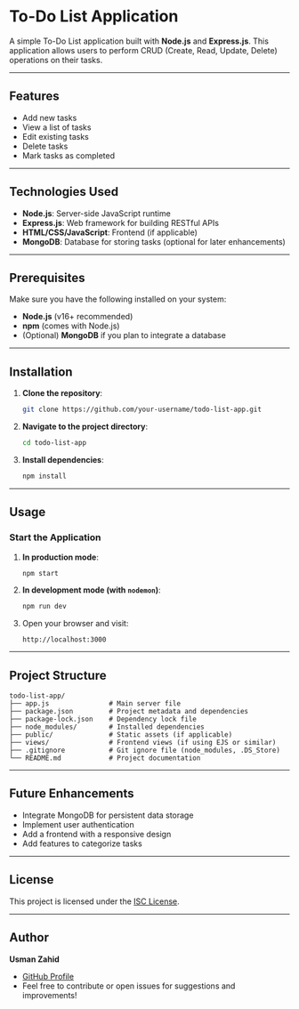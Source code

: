 # To-Do List Application

A simple To-Do List application built with **Node.js** and **Express.js**. This application allows users to perform CRUD (Create, Read, Update, Delete) operations on their tasks.

---

## Features

- Add new tasks
- View a list of tasks
- Edit existing tasks
- Delete tasks
- Mark tasks as completed

---

## Technologies Used

- **Node.js**: Server-side JavaScript runtime
- **Express.js**: Web framework for building RESTful APIs
- **HTML/CSS/JavaScript**: Frontend (if applicable)
- **MongoDB**: Database for storing tasks (optional for later enhancements)

---

## Prerequisites

Make sure you have the following installed on your system:

- **Node.js** (v16+ recommended)
- **npm** (comes with Node.js)
- (Optional) **MongoDB** if you plan to integrate a database

---

## Installation

1. **Clone the repository**:
   ```bash
   git clone https://github.com/your-username/todo-list-app.git
   ```

2. **Navigate to the project directory**:
   ```bash
   cd todo-list-app
   ```

3. **Install dependencies**:
   ```bash
   npm install
   ```

---

## Usage

### Start the Application
1. **In production mode**:
   ```bash
   npm start
   ```

2. **In development mode (with `nodemon`)**:
   ```bash
   npm run dev
   ```

3. Open your browser and visit:
   ```
   http://localhost:3000
   ```

---

## Project Structure

```
todo-list-app/
├── app.js               # Main server file
├── package.json         # Project metadata and dependencies
├── package-lock.json    # Dependency lock file
├── node_modules/        # Installed dependencies
├── public/              # Static assets (if applicable)
├── views/               # Frontend views (if using EJS or similar)
├── .gitignore           # Git ignore file (node_modules, .DS_Store)
└── README.md            # Project documentation
```

---

## Future Enhancements

- Integrate MongoDB for persistent data storage
- Implement user authentication
- Add a frontend with a responsive design
- Add features to categorize tasks

---

## License

This project is licensed under the [ISC License](https://opensource.org/licenses/ISC).

---

## Author

**Usman Zahid**  
- [GitHub Profile](https://github.com/UsmanZahid326)  
- Feel free to contribute or open issues for suggestions and improvements!